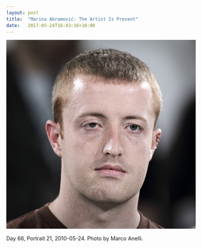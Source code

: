 ```yaml
---
layout: post
title:  "Marina Abramović: The Artist Is Present"
date:   2017-05-24T16:43:16+10:00
---
```


[![Day 66, Portrait 21][image]][link]

[link]: https://flickr.com/photos/themuseumofmodernart/4660398208
[image]: 2010-05-24.jpg

Day 66, Portrait 21, 2010-05-24. Photo by Marco Anelli.
